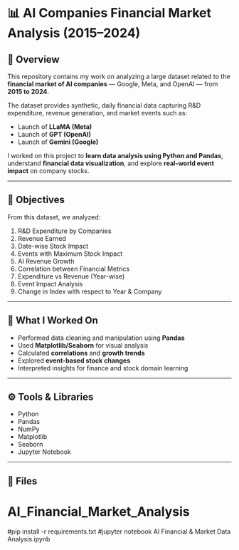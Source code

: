 # 📊 AI Companies Financial Market Analysis (2015–2024)

## 📘 Overview
This repository contains my work on analyzing a large dataset related to the **financial market of AI companies** — Google, Meta, and OpenAI — from **2015 to 2024**.

The dataset provides synthetic, daily financial data capturing R&D expenditure, revenue generation, and market events such as:
- Launch of **LLaMA (Meta)**
- Launch of **GPT (OpenAI)**
- Launch of **Gemini (Google)**

I worked on this project to **learn data analysis using Python and Pandas**, understand **financial data visualization**, and explore **real-world event impact** on company stocks.

---

## 🎯 Objectives
From this dataset, we analyzed:
1. R&D Expenditure by Companies  
2. Revenue Earned  
3. Date-wise Stock Impact  
4. Events with Maximum Stock Impact  
5. AI Revenue Growth  
6. Correlation between Financial Metrics  
7. Expenditure vs Revenue (Year-wise)  
8. Event Impact Analysis  
9. Change in Index with respect to Year & Company  

---

## 🧠 What I Worked On
- Performed data cleaning and manipulation using **Pandas**
- Used **Matplotlib/Seaborn** for visual analysis
- Calculated **correlations** and **growth trends**
- Explored **event-based stock changes**
- Interpreted insights for finance and stock domain learning

---

## ⚙️ Tools & Libraries
- Python  
- Pandas  
- NumPy  
- Matplotlib  
- Seaborn  
- Jupyter Notebook  

---

## 📂 Files
# AI_Financial_Market_Analysis

#pip install -r requirements.txt
#jupyter notebook AI Financial & Market Data Analysis.ipynb

